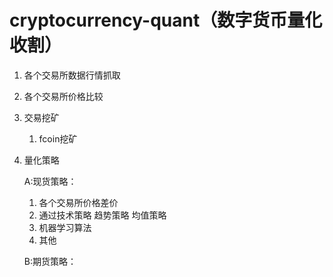 # cryptocurrency-quant（数字货币量化收割）

1. 各个交易所数据行情抓取
2. 各个交易所价格比较
3. 交易挖矿
   1. fcoin挖矿
4. 量化策略

   A:现货策略：
      1. 各个交易所价格差价
      2. 通过技术策略
         趋势策略
         均值策略
      3. 机器学习算法
      4. 其他
      
   B:期货策略：
   
